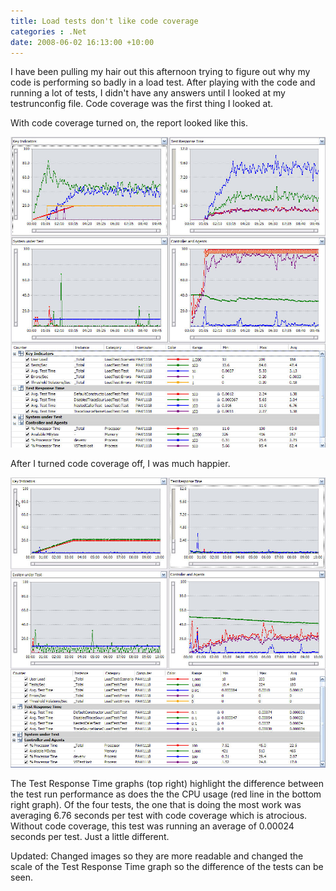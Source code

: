 ```yaml
---
title: Load tests don't like code coverage
categories : .Net
date: 2008-06-02 16:13:00 +10:00
---
```

 
I have been pulling my hair out this afternoon trying to figure out why my code is performing so badly in a load test. After playing with the code and running a lot of tests, I didn't have any answers until I looked at my testrunconfig file. Code coverage was the first thing I looked at. 
 
With code coverage turned on, the report looked like this. 
 
![Load Test With Code Coverage][0]
 
<!--more-->

After I turned code coverage off, I was much happier. 
 
![Load Test Without Code Coverage][1]
  
The Test Response Time graphs (top right) highlight the difference between the test run performance as does the the CPU usage (red line in the bottom right graph). Of the four tests, the one that is doing the most work was averaging 6.76 seconds per test with code coverage which is atrocious. Without code coverage, this test was running an average of 0.00024 seconds per test. Just a little different. 
 
Updated: Changed images so they are more readable and changed the scale of the Test Response Time graph so the difference of the tests can be seen. 
 
[0]: /files/WindowsLiveWriter/Loadtestsdontlikecodecoverage_14C6D/LoadTestWithCodeCoverage.jpg
[1]: /files/WindowsLiveWriter/Loadtestsdontlikecodecoverage_14C6D/LoadTestWithoutCodeCoverage.jpg